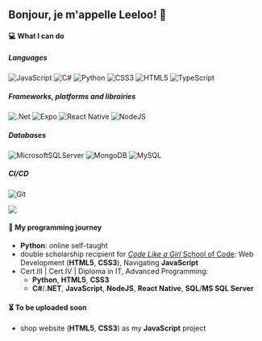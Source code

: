 ## Bonjour, je m'appelle Leeloo! 👋

#### 💻 What I can do
##### Languages
![JavaScript](https://img.shields.io/badge/javascript-%23323330.svg?style=flat&logo=javascript&logoColor=%23F7DF1E) 
![C#](https://img.shields.io/badge/c%23-%23239120.svg?style=flat&logo=csharp&logoColor=white)
![Python](https://img.shields.io/badge/python-3670A0?style=flat&logo=python&logoColor=ffdd54)
![CSS3](https://img.shields.io/badge/css3-%231572B6.svg?style=flat&logo=css3&logoColor=white) 
![HTML5](https://img.shields.io/badge/html5-%23E34F26.svg?style=flat&logo=html5&logoColor=white) 
![TypeScript](https://img.shields.io/badge/typescript-%23007ACC.svg?style=flat&logo=typescript&logoColor=white) 
##### Frameworks, platforms and librairies
![.Net](https://img.shields.io/badge/.NET-5C2D91?style=flat&logo=.net&logoColor=white) 
![Expo](https://img.shields.io/badge/expo-1C1E24?style=flat&logo=expo&logoColor=#D04A37) 
![React Native](https://img.shields.io/badge/react_native-%2320232a.svg?style=flat&logo=react&logoColor=%2361DAFB)
![NodeJS](https://img.shields.io/badge/node.js-6DA55F?style=flat&logo=node.js&logoColor=white) 
##### Databases
![MicrosoftSQLServer](https://img.shields.io/badge/Microsoft%20SQL%20Server-CC2927?style=flat&logo=microsoft%20sql%20server&logoColor=white) 
![MongoDB](https://img.shields.io/badge/MongoDB-%234ea94b.svg?style=flat&logo=mongodb&logoColor=white) 
![MySQL](https://img.shields.io/badge/mysql-4479A1.svg?style=flat&logo=mysql&logoColor=white) 
##### CI/CD
![Git](https://img.shields.io/badge/git-%23F05033.svg?style=flat&logo=git&logoColor=white) 

![](https://github-readme-stats.vercel.app/api/top-langs/?username=ooleel&theme=dark&hide_border=true&include_all_commits=false&count_private=true&layout=compact)

#### 🌱 My programming journey
- **Python**: online self-taught
- double scholarship recipient for [_Code Like a Girl_ School of Code](https://www.codelikeagirl.com/ "Code Like a Girl"): Web Development (**HTML5**, **CSS3**), Navigating **JavaScript**
- Cert.III | Cert.IV | Diploma in IT, Advanced Programming:
  - **Python**, **HTML5**, **CSS3**
  - **C#**/**.NET**, **JavaScript**, **NodeJS**, **React Native**, **SQL**/**MS SQL Server**

#### ⏳ To be uploaded soon 
- shop website (**HTML5**, **CSS3**) as my **JavaScript** project
  
<!--
**ooleel/ooleel** is a ✨ _special_ ✨ repository because its `README.md` (this file) appears on your GitHub profile.

Here are some ideas to get you started:

- 🔭 I’m currently working on
- 🌱 I’m currently learning ...
- 👯 I’m looking to collaborate on ...
- 🤔 I’m looking for help with ...
- 💬 Ask me about ...
- 📫 How to reach me: ...
- 😄 Pronouns: ...
- ⚡ Fun fact: ...
-->

